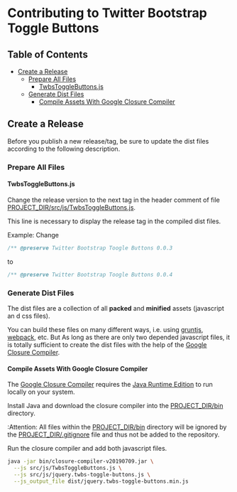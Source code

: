 # Contributing to Twitter Bootstrap Toggle Buttons

## Table of Contents

* [Create a Release](#create-a-release)
  * [Prepare All Files](#prepare-all-files)
    * [TwbsToggleButtons.js](#twbsToggleButtons.js)
  * [Generate Dist Files](#generate-dist-files)
    * [Compile Assets With Google Closure Compiler](#compile-assets-with-google-closure-compiler)


## Create a Release

Before you publish a new release/tag, be sure to update the dist files according to the
following description.
 
### Prepare All Files

#### TwbsToggleButtons.js

Change the release version to the next tag in the header comment of file [PROJECT_DIR/src/js/TwbsToggleButtons.js](src/js/TwbsToggleButtons.js).

This line is necessary to display the release tag in the compiled dist files. 

Example: Change
```js
/** @preserve Twitter Bootstrap Toogle Buttons 0.0.3
```
to
```js
/** @preserve Twitter Bootstrap Toogle Buttons 0.0.4
```

### Generate Dist Files

The dist files are a collection of all **packed** and **minified** assets (javascript an d css files).

You can build these files on many different ways, i.e. using [gruntjs](https://gruntjs.com/),
[webpack](https://webpack.js.org/), etc.
But As long as there are only two depended javascript files, it is totally sufficient
to create the dist files with the help of the [Google Closure Compiler](https://developers.google.com/closure/compiler/).

#### Compile Assets With Google Closure Compiler

The [Google Closure Compiler](https://developers.google.com/closure/compiler/) requires the
[Java Runtime Edition](https://www.java.com/en/) to run locally on your system.

Install Java and download the closure compiler into the [PROJECT_DIR/bin](bin) directory.

:Attention: All files within the [PROJECT_DIR/bin](bin) directory will be ignored by the [PROJECT_DIR/.gitignore](.gitignore)
file and thus not be added to the repository.

Run the closure compiler and add both javascript files.

```bash
java -jar bin/closure-compiler-v20190709.jar \
  --js src/js/TwbsToggleButtons.js \
  --js src/js/jquery.twbs-toggle-buttons.js \
  --js_output_file dist/jquery.twbs-toggle-buttons.min.js
```